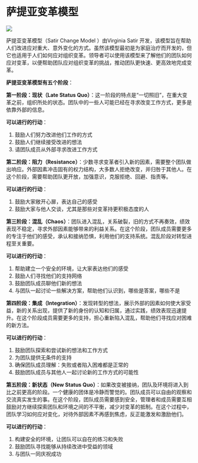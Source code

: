 # 萨提亚变革模型

![](https://s3.bmp.ovh/imgs/2022/04/13/75f7c6709716b800.png)

萨提亚变革模型（Satir Change Model ）由Virginia Satir 开发，该模型旨在帮助人们改进应对重大、意外变化的方式。虽然该模型最初是为家庭治疗而开发的，但它也适用于人们如何应对组织变革。领导者可以使用该模型来了解他们的团队如何应对变革，以便帮助团队应对组织变革的挑战，推动团队更快速、更高效地完成变革。

**萨提亚变革模型有五个阶段**：

**第一阶段：现状（Late Status Quo）**：这一阶段的特点是“一切照旧”，在重大变革之前，组织所处的状态。团队中的一些人可能已经在寻求改变工作方式，更多是依靠外部的信息。

**可以进行的行动**：
1. 鼓励人们努力改进他们工作的方式
2. 鼓励人们继续接受改进的想法
3. 请团队成员从外部寻求改进工作方式

**第二阶段：阻力（Resistance）**：少数寻求变革者引入新的因素，需要整个团队做出响应。外部因素冲击固有的权力结构，大多数人拒绝改变，并归咎于其他人。在这个阶段，需要帮助团队更开放，加强意识，克服拒绝、回避、指责等。

**可以进行的行动**：
1. 鼓励大家敞开心扉，表达自己的感受
2. 鼓励大家与他人交谈，尤其是那些对变革持更积极态度的人

**第三阶段：混乱（Chaos）**：团队进入混乱，关系破裂，旧的方式不再奏效，绩效表现不稳定，寻求外部因素能够带来的利益关系。在这个阶段，团队成员需要更多的专注于他们的感受，承认和接纳恐惧，利用他们的支持系统。混乱阶段对转型进程至关重要。

**可以进行的行动**：
1. 帮助建立一个安全的环境，让大家表达他们的感受
2. 鼓励人们寻找他们的支持网络
3. 鼓励团队成员聊他们新的想法
4. 与团队一起讨论一些解决方案，帮助他们认识到，哪些是答案，哪些不是

**第四阶段：集成（Integration）**：发现转型的想法，展示外部的因素如何使大家受益，新的关系出现，提供了新的身份的认知和归属，通过实践，绩效表现迅速提升。在这个阶段成员需要更多的支持，担心重新陷入混乱，帮助他们寻找应对困难的新方法。

**可以进行的行动**：
1. 鼓励团队探索和尝试新的想法和工作方式
2. 为团队提供无条件的支持
3. 确保团队成员理解：失败或者陷入困难都是正常的
4. 鼓励团队成员与其他人一起讨论新的工作方式的可能性

**第五阶段：新状态（New Status Quo）**：如果改变被接纳，团队及环境将进入到比之前更高的阶段。一个健康的团体是冷静而警觉的。团队成员可以自由的观察和交流真实发生的事。在这个阶段，团队成员需要感到安全，管理者和成员需要互相鼓励对方继续探索团队和环境之间的不平衡，减少对变革的抵制。在这个过程中，团队学习如何应对变化，对待外部因素不再感到焦虑，反正能激发和激励他们。

**可以进行的行动**：
1. 构建安全的环境，让团队可以自在的练习和失败
2. 鼓励团队寻找能够从持续改进中受益的领域
3. 与团队一同庆祝成功

